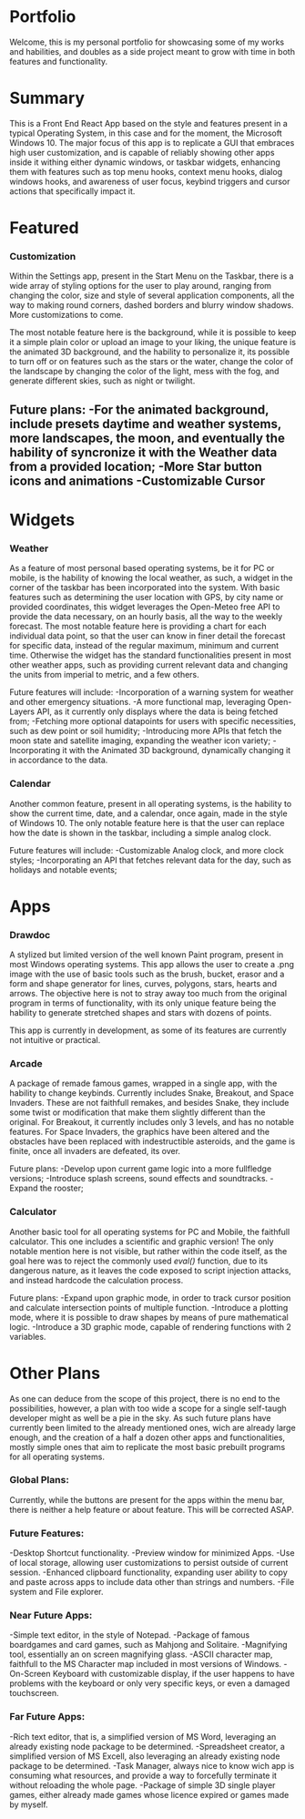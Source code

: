 <h1>Portfolio</h1>

Welcome, this is my personal portfolio for showcasing some of my works and habilities, and doubles as a side project meant to grow with time in both features and functionality.

# Summary

This is a Front End React App based on the style and features present in a typical Operating System, in this case and for the moment, the Microsoft Windows 10. The major focus of this app is to replicate a GUI that embraces high user customization, and is capable of reliably showing other apps inside it withing either dynamic windows, or taskbar widgets, enhancing them with features such as top menu hooks, context menu hooks, dialog windows hooks, and awareness of user focus, keybind triggers and cursor actions that specifically impact it. 

# Featured

### Customization

Within the Settings app, present in the Start Menu on the Taskbar, there is a wide array of styling options for the user to play around, ranging from changing the color, size and style of several application components, all the way to making round corners, dashed borders and blurry window shadows. More customizations to come.

The most notable feature here is the background, while it is possible to keep it a simple plain color or upload an image to your liking, the unique feature is the animated 3D background, and the hability to personalize it, its possible to turn off or on features such as the stars or the water, change the color of the landscape by changing the color of the light, mess with the fog, and generate different skies, such as night or twilight. 

Future plans: 
-For the animated background, include presets daytime and weather systems, more landscapes, the moon, and eventually the hability of syncronize it with the Weather data from a provided location;
-More Star button icons and animations
-Customizable Cursor
-

# Widgets

### Weather

As a feature of most personal based operating systems, be it for PC or mobile, is the hability of knowing the local weather, as such, a widget in the corner of the taskbar has been incorporated into the system. With basic features such as determining the user location with GPS, by city name or provided coordinates, this widget leverages the Open-Meteo free API to provide the data necessary, on an hourly basis, all the way to the weekly forecast. The most notable feature here is providing a chart for each individual data point, so that the user can know in finer detail the forecast for specific data, instead of the regular maximum, minimum and current time. Otherwise the widget has the standard functionalities present in most other weather apps, such as providing current relevant data and changing the units from imperial to metric, and a few others.

Future features will include: 
-Incorporation of a warning system for weather and other emergency situations.
-A more functional map, leveraging Open-Layers API, as it currently only displays where the data is being fetched from; 
-Fetching more optional datapoints for users with specific necessities, such as dew point or soil humidity; 
-Introducing more APIs that fetch the moon state and satellite imaging, expanding the weather icon variety;
-Incorporating it with the Animated 3D background, dynamically changing it in accordance to the data.


### Calendar

Another common feature, present in all operating systems, is the hability to show the current time, date, and a calendar, once again, made in the style of Windows 10. The only notable feature here is that the user can replace how the date is shown in the taskbar, including a simple analog clock.

Future features will include:
-Customizable Analog clock, and more clock styles;
-Incorporating an API that fetches relevant data for the day, such as holidays and notable events;

# Apps

### Drawdoc

A stylized but limited version of the well known Paint program, present in most Windows operating systems. This app allows the user to create a .png image with the use of basic tools such as the brush, bucket, erasor and a form and shape generator for lines, curves, polygons, stars, hearts and arrows. The objective here is not to stray away too much from the original program in terms of functionality, with its only unique feature being the hability to generate stretched shapes and stars with dozens of points. 

This app is currently in development, as some of its features are currently not intuitive or practical.

### Arcade

A package of remade famous games, wrapped in a single app, with the hability to change keybinds. Currently includes Snake, Breakout, and Space Invaders. These are not faithfull remakes, and besides Snake, they include some twist or modification that make them slightly different than the original. For Breakout, it currently includes only 3 levels, and has no notable features. For Space Invaders, the graphics have been altered and the obstacles have been replaced with indestructible asteroids, and the game is finite, once all invaders are defeated, its over. 

Future plans: 
-Develop upon current game logic into a more fullfledge versions; 
-Introduce splash screens, sound effects and soundtracks.
-Expand the rooster; 

### Calculator

Another basic tool for all operating systems for PC and Mobile, the faithfull calculator. This one includes a scientific and graphic version! 
The only notable mention here is not visible, but rather within the code itself, as the goal here was to reject the commonly used <i>eval()</i> function, due to its dangerous nature, as it leaves the code exposed to script injection attacks, and instead hardcode the calculation process.

Future plans:
-Expand upon graphic mode, in order to track cursor position and calculate intersection points of multiple function.
-Introduce a plotting mode, where it is possible to draw shapes by means of pure mathematical logic.
-Introduce a 3D graphic mode, capable of rendering functions with 2 variables.

# Other Plans

As one can deduce from the scope of this project, there is no end to the possibilities, however, a plan with too wide a scope for a single self-taugh developer might as well be a pie in the sky. As such future plans have currently been limited to the already mentioned ones, wich are already large enough, and the creation of a half a dozen other apps and functionalities, mostly simple ones that aim to replicate the most basic prebuilt programs for all operating systems. 

### Global Plans:

Currently, while the buttons are present for the apps within the menu bar, there is neither a help feature or about feature. This will be corrected ASAP.

### Future Features:

-Desktop Shortcut functionality.
-Preview window for minimized Apps.
-Use of local storage, allowing user customizations to persist outside of current session.
-Enhanced clipboard functionality, expanding user ability to copy and paste across apps to include data other than strings and numbers.
-File system and File explorer.

### Near Future Apps:

-Simple text editor, in the style of Notepad.
-Package of famous boardgames and card games, such as Mahjong and Solitaire.
-Magnifying tool, essentially an on screen magnifying glass.
-ASCII character map, faithfull to the MS Character map included in most versions of Windows.
-On-Screen Keyboard with customizable display, if the user happens to have problems with the keyboard or only very specific keys, or even a damaged touchscreen.

### Far Future Apps:

-Rich text editor, that is, a simplified version of MS Word, leveraging an already existing node package to be determined.
-Spreadsheet creator, a simplified version of MS Excell, also leveraging an already existing node package to be determined.
-Task Manager, always nice to know wich app is consuming what resources, and provide a way to forcefully terminate it without reloading the whole page.
-Package of simple 3D single player games, either already made games whose licence expired or games made by myself.

